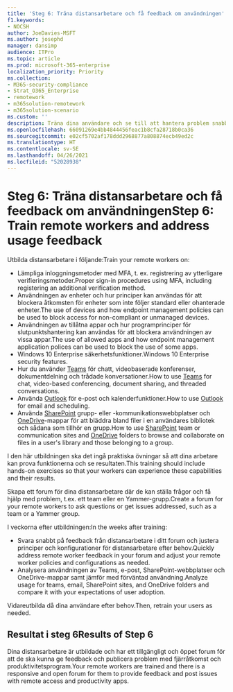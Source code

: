 ```yaml
---
title: 'Steg 6: Träna distansarbetare och få feedback om användningen'
f1.keywords:
- NOCSH
author: JoeDavies-MSFT
ms.author: josephd
manager: dansimp
audience: ITPro
ms.topic: article
ms.prod: microsoft-365-enterprise
localization_priority: Priority
ms.collection:
- M365-security-compliance
- Strat_O365_Enterprise
- remotework
- m365solution-remotework
- m365solution-scenario
ms.custom: ''
description: Träna dina användare och se till att hantera problem snabbt.
ms.openlocfilehash: 66091269e4bb4844456feac1b8cfa28718b0ca36
ms.sourcegitcommit: e02cf5702af178ddd2968877a808874ecb49ed2c
ms.translationtype: HT
ms.contentlocale: sv-SE
ms.lasthandoff: 04/26/2021
ms.locfileid: "52028938"
---
```

# <a name="step-6-train-remote-workers-and-address-usage-feedback"></a><span data-ttu-id="59f92-103">Steg 6: Träna distansarbetare och få feedback om användningen</span><span class="sxs-lookup"><span data-stu-id="59f92-103">Step 6: Train remote workers and address usage feedback</span></span>

<span data-ttu-id="59f92-104">Utbilda distansarbetare i följande:</span><span class="sxs-lookup"><span data-stu-id="59f92-104">Train your remote workers on:</span></span>

- <span data-ttu-id="59f92-105">Lämpliga inloggningsmetoder med MFA, t. ex. registrering av ytterligare verifieringsmetoder.</span><span class="sxs-lookup"><span data-stu-id="59f92-105">Proper sign-in procedures using MFA, including registering an additional verification method.</span></span>
- <span data-ttu-id="59f92-106">Användningen av enheter och hur principer kan användas för att blockera åtkomsten för enheter som inte följer standard eller ohanterade enheter.</span><span class="sxs-lookup"><span data-stu-id="59f92-106">The use of devices and how endpoint management policies can be used to block access for non-compliant or unmanaged devices.</span></span>
- <span data-ttu-id="59f92-107">Användningen av tillåtna appar och hur programprinciper för slutpunktshantering kan användas för att blockera användningen av vissa appar.</span><span class="sxs-lookup"><span data-stu-id="59f92-107">The use of allowed apps and how endpoint management application polices can be used to block the use of some apps.</span></span>
- <span data-ttu-id="59f92-108">Windows 10 Enterprise säkerhetsfunktioner.</span><span class="sxs-lookup"><span data-stu-id="59f92-108">Windows 10 Enterprise security features.</span></span>
- <span data-ttu-id="59f92-109">Hur du använder [Teams](/microsoftteams/training-microsoft-teams-landing-page) för chatt, videobaserade konferenser, dokumentdelning och trådade konversationer.</span><span class="sxs-lookup"><span data-stu-id="59f92-109">How to use [Teams](/microsoftteams/training-microsoft-teams-landing-page) for chat, video-based conferencing, document sharing, and threaded conversations.</span></span>
- <span data-ttu-id="59f92-110">Använda [Outlook](https://support.office.com/article/outlook-training-8a5b816d-9052-4190-a5eb-494512343cca) för e-post och kalenderfunktioner.</span><span class="sxs-lookup"><span data-stu-id="59f92-110">How to use [Outlook](https://support.office.com/article/outlook-training-8a5b816d-9052-4190-a5eb-494512343cca) for email and scheduling.</span></span>
- <span data-ttu-id="59f92-111">Använda [SharePoint](https://support.office.com/article/sharepoint-online-video-training-cb8ef501-84db-4427-ac77-ec2009fb8e23) grupp- eller -kommunikationswebbplatser och [OneDrive](https://support.office.com/article/onedrive-video-training-1f608184-b7e6-43ca-8753-2ff679203132)-mappar för att bläddra bland filer i en användares bibliotek och sådana som tillhör en grupp.</span><span class="sxs-lookup"><span data-stu-id="59f92-111">How to use [SharePoint](https://support.office.com/article/sharepoint-online-video-training-cb8ef501-84db-4427-ac77-ec2009fb8e23) team or communication sites and [OneDrive](https://support.office.com/article/onedrive-video-training-1f608184-b7e6-43ca-8753-2ff679203132) folders to browse and collaborate on files in a user's library and those belonging to a group.</span></span>

<span data-ttu-id="59f92-112">I den här utbildningen ska det ingå praktiska övningar så att dina arbetare kan prova funktionerna och se resultaten.</span><span class="sxs-lookup"><span data-stu-id="59f92-112">This training should include hands-on exercises so that your workers can experience these capabilities and their results.</span></span>

<span data-ttu-id="59f92-113">Skapa ett forum för dina distansarbetare där de kan ställa frågor och få hjälp med problem, t.ex. ett team eller en Yammer-grupp.</span><span class="sxs-lookup"><span data-stu-id="59f92-113">Create a forum for your remote workers to ask questions or get issues addressed, such as a team or a Yammer group.</span></span>

<span data-ttu-id="59f92-114">I veckorna efter utbildningen:</span><span class="sxs-lookup"><span data-stu-id="59f92-114">In the weeks after training:</span></span>

- <span data-ttu-id="59f92-115">Svara snabbt på feedback från distansarbetare i ditt forum och justera principer och konfigurationer för distansarbetare efter behov.</span><span class="sxs-lookup"><span data-stu-id="59f92-115">Quickly address remote worker feedback in your forum and adjust your remote worker policies and configurations as needed.</span></span>
- <span data-ttu-id="59f92-116">Analysera användningen av Teams, e-post, SharePoint-webbplatser och OneDrive-mappar samt jämför med förväntad användning.</span><span class="sxs-lookup"><span data-stu-id="59f92-116">Analyze usage for teams, email, SharePoint sites, and OneDrive folders and compare it with your expectations of user adoption.</span></span>

<span data-ttu-id="59f92-117">Vidareutbilda då dina användare efter behov.</span><span class="sxs-lookup"><span data-stu-id="59f92-117">Then, retrain your users as needed.</span></span>

## <a name="results-of-step-6"></a><span data-ttu-id="59f92-118">Resultat i steg 6</span><span class="sxs-lookup"><span data-stu-id="59f92-118">Results of Step 6</span></span>

<span data-ttu-id="59f92-119">Dina distansarbetare är utbildade och har ett tillgängligt och öppet forum för att de ska kunna ge feedback och publicera problem med fjärråtkomst och produktivitetsprogram.</span><span class="sxs-lookup"><span data-stu-id="59f92-119">Your remote workers are trained and there is a responsive and open forum for them to provide feedback and post issues with remote access and productivity apps.</span></span>